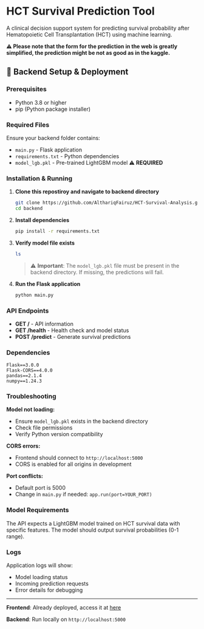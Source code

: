 # HCT Survival Prediction Tool

A clinical decision support system for predicting survival probability after Hematopoietic Cell Transplantation (HCT) using machine learning.

**⚠️ Please note that the form for the prediction in the web is greatly simplified, the prediction might be not as good as in the kaggle.**

## 🚀 Backend Setup & Deployment

### Prerequisites

- Python 3.8 or higher
- pip (Python package installer)

### Required Files

Ensure your backend folder contains:
- `main.py` - Flask application
- `requirements.txt` - Python dependencies
- `model_lgb.pkl` - Pre-trained LightGBM model ⚠️ **REQUIRED**

### Installation & Running

1. **Clone this repostiroy and navigate to backend directory**
   ```bash
   git clone https://github.com/AlthariqFairuz/HCT-Survival-Analysis.git
   cd backend
   ```

2. **Install dependencies**
   ```bash
   pip install -r requirements.txt
   ```

3. **Verify model file exists**
   ```bash
   ls
   ```
   > ⚠️ **Important**: The `model_lgb.pkl` file must be present in the backend directory. If missing, the predictions will fail.

4. **Run the Flask application**
   ```bash
   python main.py
   ```

### API Endpoints

- **GET /** - API information
- **GET /health** - Health check and model status
- **POST /predict** - Generate survival predictions
  
### Dependencies

```
Flask==3.0.0
Flask-CORS==4.0.0
pandas==2.1.4
numpy==1.24.3
```

### Troubleshooting

**Model not loading:**
- Ensure `model_lgb.pkl` exists in the backend directory
- Check file permissions
- Verify Python version compatibility

**CORS errors:**
- Frontend should connect to `http://localhost:5000`
- CORS is enabled for all origins in development

**Port conflicts:**
- Default port is 5000
- Change in `main.py` if needed: `app.run(port=YOUR_PORT)`

### Model Requirements

The API expects a LightGBM model trained on HCT survival data with specific features. The model should output survival probabilities (0-1 range).

### Logs

Application logs will show:
- Model loading status
- Incoming prediction requests
- Error details for debugging

---

**Frontend**: Already deployed, access it at [here](https://hct-survival-analysis.vercel.app/)

**Backend**: Run locally on `http://localhost:5000`
